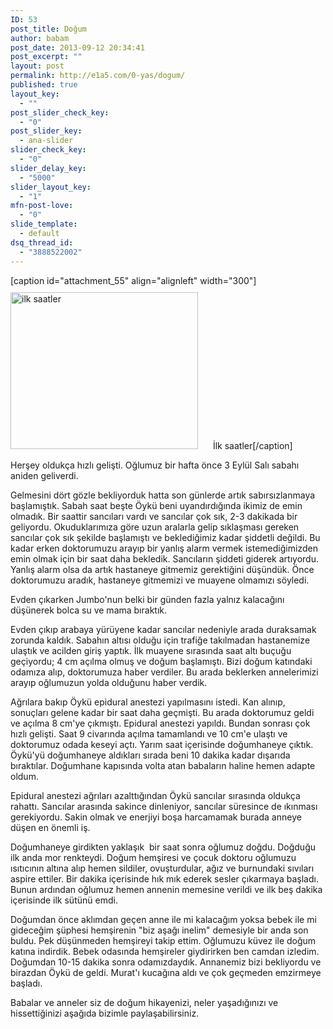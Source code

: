 ```yaml
---
ID: 53
post_title: Doğum
author: babam
post_date: 2013-09-12 20:34:41
post_excerpt: ""
layout: post
permalink: http://e1a5.com/0-yas/dogum/
published: true
layout_key:
  - ""
post_slider_check_key:
  - "0"
post_slider_key:
  - ana-slider
slider_check_key:
  - "0"
slider_delay_key:
  - "5000"
slider_layout_key:
  - "1"
mfn-post-love:
  - "0"
slide_template:
  - default
dsq_thread_id:
  - "3888522002"
---
```

[caption id="attachment_55" align="alignleft" width="300"]<a href="http://e1a5.com/wp-content/uploads/2013/09/20130903_115504.jpg"><img class=" wp-image-55  " style="margin: 10px 20px 0px 0px;" alt="ilk saatler" src="http://e1a5.com/wp-content/uploads/2013/09/20130903_115504-300x251.jpg" width="300" height="251" /></a> İlk saatler[/caption]

Herşey oldukça hızlı gelişti. Oğlumuz bir hafta önce 3 Eylül Salı sabahı aniden geliverdi.

Gelmesini dört gözle bekliyorduk hatta son günlerde artık sabırsızlanmaya başlamıştık. Sabah saat beşte Öykü beni uyandırdığında ikimiz de emin olmadık. Bir saattir sancıları vardı ve sancılar çok sık, 2-3 dakikada bir geliyordu. Okuduklarımıza göre uzun aralarla gelip sıklaşması gereken sancılar çok sık şekilde başlamıştı ve beklediğimiz kadar şiddetli değildi. Bu kadar erken doktorumuzu arayıp bir yanlış alarm vermek istemediğimizden emin olmak için bir saat daha bekledik. Sancıların şiddeti giderek artıyordu. Yanlış alarm olsa da artık hastaneye gitmemiz gerektiğini düşündük. Önce doktorumuzu aradık, hastaneye gitmemizi ve muayene olmamızı söyledi.

Evden çıkarken Jumbo'nun belki bir günden fazla yalnız kalacağını düşünerek bolca su ve mama bıraktık.

Evden çıkıp arabaya yürüyene kadar sancılar nedeniyle arada duraksamak zorunda kaldık. Sabahın altısı olduğu için trafiğe takılmadan hastanemize ulaştık ve acilden giriş yaptık. İlk muayene sırasında saat altı buçuğu geçiyordu; 4 cm açılma olmuş ve doğum başlamıştı. Bizi doğum katındaki odamıza alıp, doktorumuza haber verdiler. Bu arada beklerken annelerimizi arayıp oğlumuzun yolda olduğunu haber verdik.

Ağrılara bakıp Öykü epidural anestezi yapılmasını istedi. Kan alınıp, sonuçları gelene kadar bir saat daha geçmişti. Bu arada doktorumuz geldi ve açılma 8 cm'ye çıkmıştı. Epidural anestezi yapıldı. Bundan sonrası çok hızlı gelişti. Saat 9 civarında açılma tamamlandı ve 10 cm'e ulaştı ve doktorumuz odada keseyi açtı. Yarım saat içerisinde doğumhaneye çıktık. Öykü'yü doğumhaneye aldıkları sırada beni 10 dakika kadar dışarıda bıraktılar. Doğumhane kapısında volta atan babaların haline hemen adapte oldum.

Epidural anestezi ağrıları azalttığından Öykü sancılar sırasında oldukça rahattı. Sancılar arasında sakince dinleniyor, sancılar süresince de ıkınması gerekiyordu. Sakin olmak ve enerjiyi boşa harcamamak burada anneye düşen en önemli iş.

Doğumhaneye girdikten yaklaşık  bir saat sonra oğlumuz doğdu. Doğduğu ilk anda mor renkteydi. Doğum hemşiresi ve çocuk doktoru oğlumuzu ısıtıcının altına alıp hemen sildiler, ovuşturdular, ağız ve burnundaki sıvıları aspire ettiler. Bir dakika içerisinde hık mık ederek sesler çıkarmaya başladı. Bunun ardından oğlumuz hemen annenin memesine verildi ve ilk beş dakika içerisinde ilk sütünü emdi.

Doğumdan önce aklımdan geçen anne ile mi kalacağım yoksa bebek ile mi gideceğim şüphesi hemşirenin "biz aşağı inelim" demesiyle bir anda son buldu. Pek düşünmeden hemşireyi takip ettim. Oğlumuzu küvez ile doğum katına indirdik. Bebek odasında hemşireler giydirirken ben camdan izledim. Doğumdan 10-15 dakika sonra odamızdaydık. Annanemiz bizi bekliyordu ve birazdan Öykü de geldi. Murat'ı kucağına aldı ve çok geçmeden emzirmeye başladı.

Babalar ve anneler siz de doğum hikayenizi, neler yaşadığınızı ve hissettiğinizi aşağıda bizimle paylaşabilirsiniz.

&nbsp;